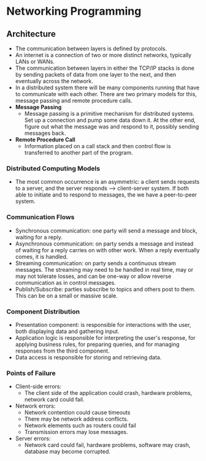 # Networking Programming

## Architecture
- The communication between layers is defined by protocols.
- An internet is a connection of two or more distinct networks, typically LANs or WANs.
- The communication between layers in either the TCP/IP stacks is done by sending packets of data from one layer to the next, and then eventually across the network.
- In a distributed system there will be many components running that have to communicate with each other. There are two primary models for this, message passing and remote procedure calls.
- __Message Passing__
  - Message passing is a primitive mechanism for distributed systems. Set up a connection and pump some data down it. At the other end, figure out what the message was and respond to it, possibly sending messages back.
- __Remote Procedure Call__
  - Information placed on a call stack and then control flow is transferred to another part of the program.

### Distributed Computing Models
- The most common occurrence is an asymmetric: a client sends requests to a server, and the server responds --> client-server system. If both able to initiate and to respond to messages, the we have a peer-to-peer system.

### Communication Flows
- Synchronous communication: one party will send a message and block, waiting for a reply.
- Asynchronous communication: on party sends a message and instead of waiting for a reply carries on with other work. When a reply eventually comes, it is handled.
- Streaming communication: on party sends a continuous stream messages. The streaming may need to be handled in real time, may or may not tolerate losses, and can be one-way or allow reverse communication as in control messages.
- Publish/Subscribe: parties subscribe to topics and others post to them. This can be on a small or massive scale.

### Component Distribution
- Presentation component: is responsible for interactions with the user, both displaying data and gathering input.
- Application logic is responsible for interpreting the user's response, for applying business rules, for preparing queries, and for managing responses from the third component.
- Data access is responsible for storing and retrieving data.

### Points of Failure
- Client-side errors:
  - The client side of the application could crash, hardware problems, network card could fail.
- Network errors:
  - Network contention could cause timeouts
  - There may be network address conflicts.
  - Network elements such as routers could fail
  - Transmission errors may lose messages.
- Server errors:
  - Network card could fail, hardware problems, software may crash, database may become corrupted.